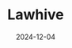---  
layout: startup_page  
title: "Lawhive"  
id: "lawhive.co.uk"  
permalink: "/lawhivelawhive.co.uk12042024/"  
website: "https://lawhive.co.uk/"  
funding_round: "Series A"  
funding_amount: "$40M"  
investors: "GV (Google Ventures), TQ Ventures, Balderton Capital, Jigsaw, Episode 1, Harry Maguire, Reece James"  
about: "Lawhive is a legal tech startup providing an AI-powered SaaS platform for small law firms. It automates tasks, speeds up response times, and reduces costs, focusing on a market largely underserved by existing legal tech solutions. The platform also includes a marketplace connecting lawyers with clients."  
markets: "Legal Tech, AI, SaaS, Landlord, Employment Law, Litigation, Will Writing, Civil Disputes, Commercial & Corporate Law, Tenant, Commercial Property, Family Solicitor"  
hq: "London, England, United Kingdom"  
founded_year: "2019"  
linkedin: "https://www.linkedin.com/company/joinlawhive"  
twitter: "https://twitter.com/lawhiveHQ"  
instagram: ""  
facebook: "https://www.facebook.com/lawhive.co.uk"  
crunchbase: "https://www.crunchbase.com/organization/lawhive"  
pitchbook: "https://pitchbook.com/profiles/company/265964-41"  

date_display: "04-Dec-2024"  
date: "2024-12-04"

# SEO Optimization  
meta_title: "Lawhive - Series A Funding ($40M)"  
meta_description: "Lawhive, Lawhive is a legal tech startup providing an AI-powered SaaS platform for small law firms. It automates tasks, speeds up response times, and reduces c..."  
meta_keywords: "Lawhive, Legal Tech, AI, SaaS, Landlord, Employment Law, Litigation, Will Writing, Civil Disputes, Commercial & Corporate Law, Tenant, Commercial Property, Family Solicitor, Series A funding"  
canonical_url: "https://startup.projectstartups.com/lawhivelawhive.co.uk12042024/"  
---
